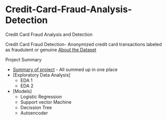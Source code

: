 # Credit-Card-Fraud-Analysis-Detection
Credit Card Fraud Analysis and Detection

Credit Card Fraud Detection- Anonymized credit card transactions labeled as fraudulent or genuine [About the Dataset](/AboutDataset.md)

Project Summary 
- [Summary of project]() - All summed up in one place
- [Exploratory Data Analysis]
    - EDA 1
    - EDA 2
- [Models]
    - Logistic Regression
    - Support vector Machine
    - Decission Tree
    - Autoencoder 
